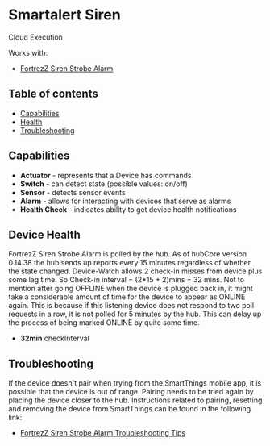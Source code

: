 # Smartalert Siren

Cloud Execution

Works with:

* [FortrezZ Siren Strobe Alarm](https://www.smartthings.com/products/fortrezz-siren-strobe-alarm)

## Table of contents

* [Capabilities](#capabilities)
* [Health](#device-health)
* [Troubleshooting](#troubleshooting)

## Capabilities

* **Actuator** - represents that a Device has commands
* **Switch** - can detect state (possible values: on/off)
* **Sensor** - detects sensor events
* **Alarm** - allows for interacting with devices that serve as alarms
* **Health Check** - indicates ability to get device health notifications

## Device Health

FortrezZ Siren Strobe Alarm is polled by the hub.
As of hubCore version 0.14.38 the hub sends up reports every 15 minutes regardless of whether the state changed.
Device-Watch allows 2 check-in misses from device plus some lag time. So Check-in interval = (2*15 + 2)mins = 32 mins.
Not to mention after going OFFLINE when the device is plugged back in, it might take a considerable amount of time for
the device to appear as ONLINE again. This is because if this listening device does not respond to two poll requests in a row,
it is not polled for 5 minutes by the hub. This can delay up the process of being marked ONLINE by quite some time.

* __32min__ checkInterval

## Troubleshooting

If the device doesn't pair when trying from the SmartThings mobile app, it is possible that the device is out of range.
Pairing needs to be tried again by placing the device closer to the hub.
Instructions related to pairing, resetting and removing the device from SmartThings can be found in the following link:
* [FortrezZ Siren Strobe Alarm Troubleshooting Tips](https://support.smartthings.com/hc/en-us/articles/202294760-FortrezZ-Siren-Strobe-Alarm)